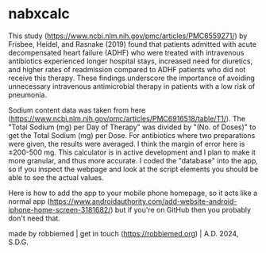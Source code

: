 # nabxcalc


This study (https://www.ncbi.nlm.nih.gov/pmc/articles/PMC6559271/) by Frisbee, Heidel, and Rasnake (2019) found that patients admitted with acute decompensated heart failure (ADHF) who were treated with intravenous antibiotics experienced longer hospital stays, increased need for diuretics, and higher rates of readmission compared to ADHF patients who did not receive this therapy. These findings underscore the importance of avoiding unnecessary intravenous antimicrobial therapy in patients with a low risk of pneumonia.

Sodium content data was taken from here (https://www.ncbi.nlm.nih.gov/pmc/articles/PMC6916518/table/T1/). The "Total Sodium (mg) per Day of Therapy" was divided by "(No. of Doses)" to get the Total Sodium (mg) per Dose. For antibiotics where two preparations were given, the results were averaged. I think the margin of error here is ±200-500 mg. This calculator is in active development and I plan to make it more granular, and thus more accurate. I coded the "database" into the app, so if you inspect the webpage and look at the script elements you should be able to see the actual values.

Here is how to add the app to your mobile phone homepage, so it acts like a normal app (https://www.androidauthority.com/add-website-android-iphone-home-screen-3181682/) but if you're on GitHub then you probably don't need that.  

made by robbiemed | get in touch (https://robbiemed.org) | A.D. 2024, S.D.G.
